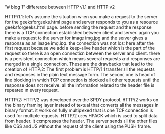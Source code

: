  "# blog 1"
difference between HTTP v1.1 and HTTP v2

HTTP/1.1:
 let’s assume the situation when you make a request to the server for the geeksforgeeks.html page and server responds to you as a resource geeksforgeeks.html page. before sending the request and the response there is a TCP connection established between client and server. again you make a request to the server for image img.jpg and the server gives a response as an image img.jpg. the connection was not lost here after the first request because we add a keep-alive header which is the part of the request so there is an open connection between the server and client. there is a persistent connection which means several requests and responses are merged in a single connection. These are the drawbacks that lead to the creation of HTTP/2: The first problem is HTTP/1.1 transfer all the requests and responses in the plain text message form. The second one is head of line blocking in which TCP connection is blocked all other requests until the response does not receive. all the information related to the header file is repeated in every request.

 HTTP/2:
 HTTP/2 was developed over the SPDY protocol. HTTP/2 works on the binary framing layer instead of textual that converts all the messages in binary format. it works on fully multiplexed that is one TCP connection is used for multiple requests. HTTP/2 uses HPACK which is used to split data from header. it compresses the header. The server sends all the other files like CSS and JS without the request of the client using the PUSH frame.


